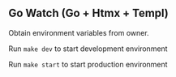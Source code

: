 ## Go Watch (Go + Htmx + Templ)

Obtain environment variables from owner.

Run `make dev` to start development environment

Run `make start` to start production environment
